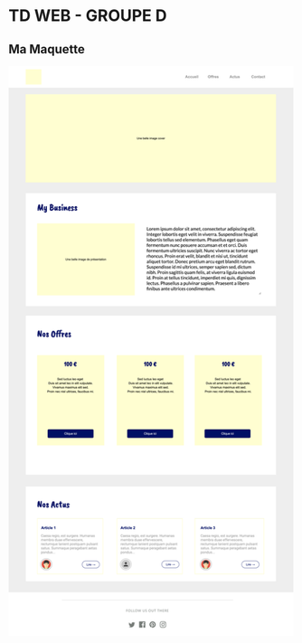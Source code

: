 # TD WEB - GROUPE D

## Ma Maquette
![Maquette](https://github.com/bastien-roussel/GRP-E-TD/blob/master/assets/imgs/BUT1-TD1-maquette-accueil.png)
